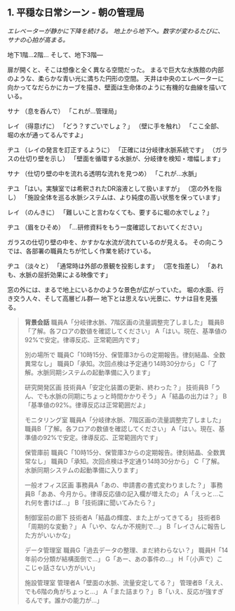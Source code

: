 ## 1. 平穏な日常シーン - 朝の管理局

*エレベーターが静かに下降を続ける。*
*地上から地下へ。数字が変わるたびに、サナの心拍が高まる。*

地下1階...2階...
そして、地下3階―

扉が開くと、そこは想像と全く異なる空間だった。
まるで巨大な水族館の内部のような、柔らかな青い光に満ちた円形の空間。
天井は中央のエレベーターに向かってなだらかにカーブを描き、壁面は生命体のように有機的な曲線を描いている。

サナ
（息を呑んで）
「これが...管理局」

レイ
（得意げに）
「どう？すごいでしょ？」
（壁に手を触れ）
「ここ全部、堀の水が通ってるんですよ」

ヂユ
（レイの発言を訂正するように）
「正確には分岐律水脈系統です」
（ガラスの仕切り壁を示し）
「壁面を循環する水脈が、分岐律を検知・増幅します」

サナ
（仕切り壁の中を流れる透明な流れを見つめ）
「これが...水脈」

ヂユ
「はい。実験室では希釈されたDR溶液として扱いますが」
（窓の外を指し）
「施設全体を巡る水脈システムは、より純度の高い状態を保っています」

レイ
（のんきに）
「難しいこと言わなくても、要するに堀の水でしょ？」

ヂユ
（眉をひそめ）
「...研修資料をもう一度確認しておいてください」

ガラスの仕切り壁の中を、かすかな水流が流れているのが見える。
その向こうでは、各部署の職員たちが忙しく作業を続けている。

ヂユ
（淡々と）
「通常時は外部の景観を投影します」
（窓を指差し）
「あれも、水脈の屈折効果による映像です」

窓の外には、まるで地上にいるかのような景色が広がっていた。
堀の水面、行き交う人々、そして高層ビル群―
地下とは思えない光景に、サナは目を見張る。


> **背景会話**
> 職員A「分岐律水脈、7階区画の流量調整完了しました」
> 職員B「了解。各フロアの数値を確認してください」
> A「はい。現在、基準値の92%で安定。律導反応、正常範囲内です」
>
> 別の場所で
> 職員C「10時15分、保管庫3からの定期報告。律刻結晶、全数異常なし」
> 職員D「承知。次回点検は予定通り14時30分から」
> C「了解。水脈同期システムの起動準備に入ります」
>
> 研究開発区画
> 技術員A「安定化装置の更新、終わった？」
> 技術員B「うん、でも水脈の同期にちょっと時間かかりそう」
> A「結晶の出力は？」
> B「基準値の92%。律導反応は正常範囲だよ」
>
> モニタリング室
> 職員A「分岐律水脈、7階区画の流量調整完了しました」
> 職員B「了解。各フロアの数値を確認してください」
> A「はい。現在、基準値の92%で安定。律導反応、正常範囲内です」
>
> 保管庫前
> 職員C「10時15分、保管庫3からの定期報告。律刻結晶、全数異常なし」
> 職員D「承知。次回点検は予定通り14時30分から」
> C「了解。水脈同期システムの起動準備に入ります」
>
> 一般オフィス区画
> 事務員A「あの、申請書の書式変わりました？」
> 事務員B「ああ、今月から。律導反応値の記入欄が増えたの」
> A「えっと...これ何を書けば...」
> B「技術課に聞いてみたら？」
>
> 制御室前の廊下
> 技術者A「結晶の輝度、また上がってきてる」
> 技術者B「周期的な変動？」
> A「いや、なんか不規則で...」
> B「レイさんに報告した方がいいかな」
>
> データ管理室
> 職員G「過去データの整理、まだ終わらない？」
> 職員H「14年前の分類が結構面倒で...」
> G「あー、あの事件の...」
> H「（小声で）ここじゃ話さない方がいい」
>
> 施設管理室
> 管理者A「壁面の水脈、流量安定してる？」
> 管理者B「ええ、でも6階の角がちょっと...」
> A「また詰まり？」
> B「いえ、反応が強すぎるんです。誰かの能力が...」